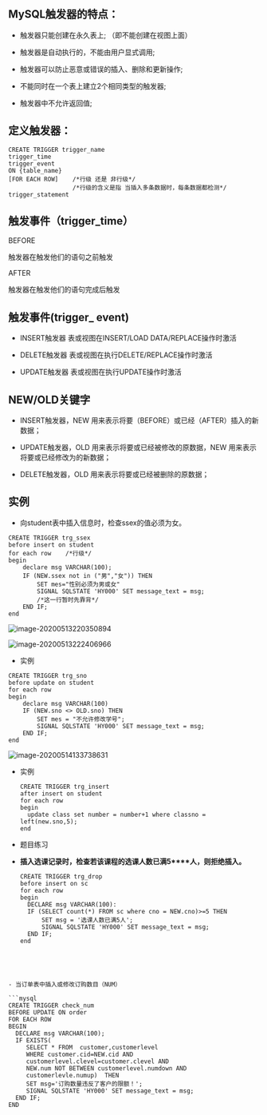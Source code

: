 ## MySQL触发器的特点：

- 触发器只能创建在永久表上;	（即不能创建在视图上面）

- 触发器是自动执行的，不能由用户显式调用;

- 触发器可以防止恶意或错误的插入、删除和更新操作;

- 不能同时在一个表上建立2个相同类型的触发器;

- 触发器中不允许返回值;

## 定义触发器：

```mysql
CREATE TRIGGER trigger_name
trigger_time
trigger_event
ON {table_name}
[FOR EACH ROW]    /*行级 还是 非行级*/
				  /*行级的含义是指 当插入多条数据时，每条数据都检测*/
trigger_statement    
```

## 触发事件（trigger_time）

BEFORE

触发器在触发他们的语句之前触发

AFTER

触发器在触发他们的语句完成后触发

## 触发事件(trigger_ event)

- INSERT触发器
  表或视图在INSERT/LOAD DATA/REPLACE操作时激活

- DELETE触发器
  表或视图在执行DELETE/REPLACE操作时激活
- UPDATE触发器
  表或视图在执行UPDATE操作时激活

## NEW/OLD关键字

- INSERT触发器，NEW 用来表示将要（BEFORE）或已经（AFTER）插入的新数据；

- UPDATE触发器，OLD 用来表示将要或已经被修改的原数据，NEW 用来表示将要或已经修改为的新数据；

- DELETE触发器，OLD 用来表示将要或已经被删除的原数据；

## 实例

- 向student表中插入信息时，检查ssex的值必须为女。

```mysql
CREATE TRIGGER trg_ssex
before insert on student
for each row  	/*行级*/
begin
	declare msg VARCHAR(100);
	IF (NEW.ssex not in ("男","女")) THEN
		SET mes="性别必须为男或女"
		SIGNAL SQLSTATE 'HY000' SET message_text = msg; 
		/*这一行暂时先靠背*/
	END IF;
end
```

![image-20200513220350894](upload%5Cimage-20200513220350894.png)

![image-20200513222406966](upload%5Cimage-20200513222406966.png)

- 实例

```mysql
CREATE TRIGGER trg_sno
before update on student
for each row
begin
	declare msg VARCHAR(100)
	IF (NEW.sno <> OLD.sno) THEN
		SET mes = "不允许修改学号";
		SIGNAL SQLSTATE 'HY000' SET message_text = msg;
	END IF;
end
```

![image-20200514133738631](upload%5Cimage-20200514133738631.png)

- 实例

  ```mysql
  CREATE TRIGGER trg_insert
  after insert on student
  for each row
  begin
  	update class set number = number+1 where classno = left(new.sno,5);
  end 
  ```

- 题目练习
  
- **插入选课记录时，检查若该课程的选课人数已满5****人，则拒绝插入。**
  
  ```mysql
  CREATE TRIGGER trg_drop
  before insert on sc
  for each row
  begin
  	DECLARE msg VARCHAR(100):
  	IF (SELECT count(*) FROM sc where cno = NEW.cno)>=5 THEN
  		SET msg = '选课人数已满5人';
  		SIGNAL SQLSTATE 'HY000' SET message_text = msg;
  	END IF;
  end
```
  
  
  

- 当订单表中插入或修改订购数目（NUM）

```mysql
CREATE TRIGGER check_num
BEFORE UPDATE ON order 
FOR EACH ROW
BEGIN
  DECLARE msg VARCHAR(100); 
  IF EXISTS( 
     SELECT * FROM  customer,customerlevel 
     WHERE customer.cid=NEW.cid AND
     customerlevel.clevel=customer.clevel AND 
     NEW.num NOT BETWEEN customerlevel.numdown AND
     customerlevle.numup)  THEN
     SET msg='订购数量违反了客户的限额！';
     SIGNAL SQLSTATE 'HY000' SET message_text = msg;
  END IF;
END
```

